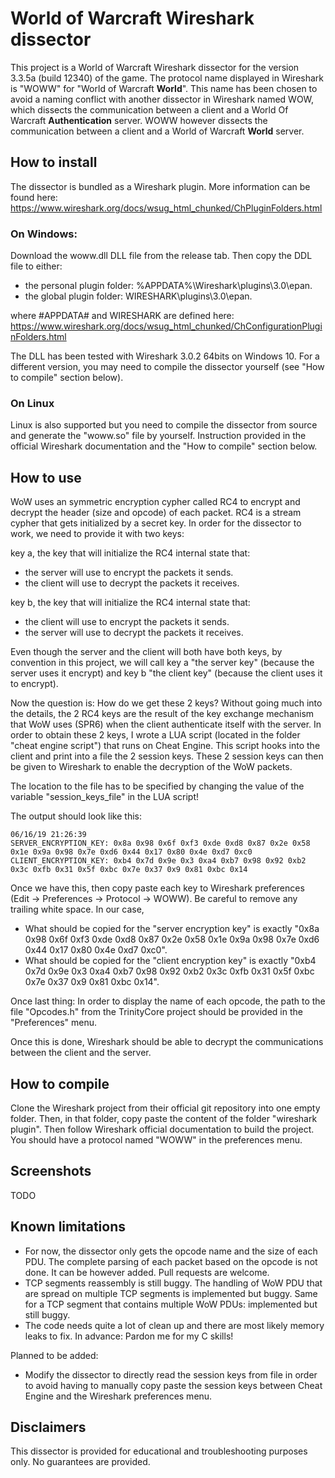# World of Warcraft Wireshark dissector

This project is a World of Warcraft Wireshark dissector for the version 3.3.5a (build 12340) of the game. The protocol name displayed in Wireshark is "WOWW" for "World of Warcraft **World**". This name has been chosen to avoid a naming conflict with another dissector in Wireshark named WOW, which dissects the communication between a client and a World Of Warcraft **Authentication** server. WOWW however dissects the communication between a client and a World of Warcraft **World** server.

## How to install

The dissector is bundled as a Wireshark plugin. More information can be found here: https://www.wireshark.org/docs/wsug_html_chunked/ChPluginFolders.html

### On Windows:
Download the woww.dll DLL file from the release tab. Then copy the DDL file to either:

* the personal plugin folder: %APPDATA%\Wireshark\plugins\3.0\epan.
* the global plugin folder: WIRESHARK\plugins\3.0\epan. 

where #APPDATA# and WIRESHARK are defined here: https://www.wireshark.org/docs/wsug_html_chunked/ChConfigurationPluginFolders.html

The DLL has been tested with Wireshark 3.0.2 64bits on Windows 10. For a different version, you may need to compile the dissector yourself (see "How to compile" section below).

### On Linux 
Linux is also supported but you need to compile the dissector from source and generate the "woww.so" file by yourself. Instruction provided in the official Wireshark documentation and the "How to compile" section below. 

## How to use

WoW uses an symmetric encryption cypher called RC4 to encrypt and decrypt the header (size and opcode) of each packet. RC4 is a stream cypher that gets initialized by a secret key. In order for the dissector to work, we need to provide it with two keys:

key a, the key that will initialize the RC4 internal state that:

* the server will use to encrypt the packets it sends. 
* the client will use to decrypt the packets it receives.

key b, the key that will initialize the RC4 internal state that:

* the client will use to encrypt the packets it sends.
* the server will use to decrypt the packets it receives. 

Even though the server and the client will both have both keys, by convention in this project, we will call key a "the server key" (because the server uses it encrypt) and key b "the client key" (because the client uses it to encrypt).

Now the question is: How do we get these 2 keys? Without going much into the details, the 2 RC4 keys are the result of the key exchange mechanism that WoW uses (SPR6) when the client authenticate itself with the server. In order to obtain these 2 keys, I wrote a LUA script (located in the folder "cheat engine script") that runs on Cheat Engine. This script hooks into the client and print into a file the 2 session keys. These 2 session keys can then be given to Wireshark to enable the decryption of the WoW packets. 

The location to the file has to be specified by changing the value of the variable "session\_keys\_file" in the LUA script!

The output should look like this:
```
06/16/19 21:26:39
SERVER_ENCRYPTION_KEY: 0x8a 0x98 0x6f 0xf3 0xde 0xd8 0x87 0x2e 0x58 0x1e 0x9a 0x98 0x7e 0xd6 0x44 0x17 0x80 0x4e 0xd7 0xc0 
CLIENT_ENCRYPTION_KEY: 0xb4 0x7d 0x9e 0x3 0xa4 0xb7 0x98 0x92 0xb2 0x3c 0xfb 0x31 0x5f 0xbc 0x7e 0x37 0x9 0x81 0xbc 0x14 
```

Once we have this, then copy paste each key to Wireshark preferences (Edit → Preferences -> Protocol -> WOWW). Be careful to remove any trailing white space. In our case,

* What should be copied for the "server encryption key" is exactly "0x8a 0x98 0x6f 0xf3 0xde 0xd8 0x87 0x2e 0x58 0x1e 0x9a 0x98 0x7e 0xd6 0x44 0x17 0x80 0x4e 0xd7 0xc0".
* What should be copied for the "client encryption key" is exactly "0xb4 0x7d 0x9e 0x3 0xa4 0xb7 0x98 0x92 0xb2 0x3c 0xfb 0x31 0x5f 0xbc 0x7e 0x37 0x9 0x81 0xbc 0x14".

Once last thing: In order to display the name of each opcode, the path to the file "Opcodes.h" from the TrinityCore project should be provided in the "Preferences" menu. 

Once this is done, Wireshark should be able to decrypt the communications between the client and the server. 

## How to compile

Clone the Wireshark project from their official git repository into one empty folder. Then, in that folder, copy paste the content of the folder "wireshark plugin". Then follow Wireshark official documentation to build the project. You should have a protocol named "WOWW" in the preferences menu.

## Screenshots

TODO

## Known limitations

- For now, the dissector only gets the opcode name and the size of each PDU. The complete parsing of each packet based on the opcode is not done. It can be however added. Pull requests are welcome.
- TCP segments reassembly is still buggy. The handling of WoW PDU that are spread on multiple TCP segments is implemented but buggy. Same for a TCP segment that contains multiple WoW PDUs: implemented but still buggy.
- The code needs quite a lot of clean up and there are most likely memory leaks to fix. In advance: Pardon me for my C skills!

Planned to be added:

- Modify the dissector to directly read the session keys from file in order to avoid having to manually copy paste the session keys between Cheat Engine and the Wireshark preferences menu.

## Disclaimers

This dissector is provided for educational and troubleshooting purposes only. No guarantees are provided.